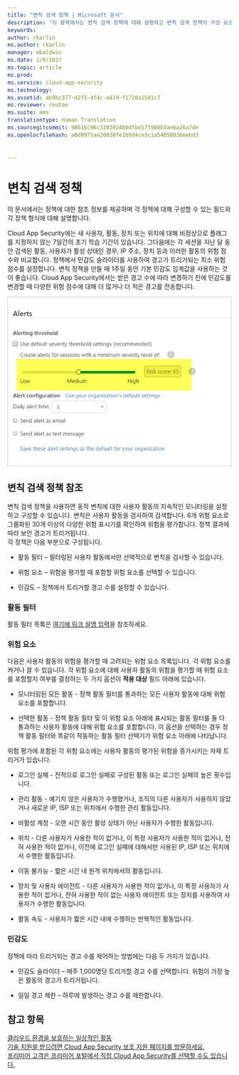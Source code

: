 ```yaml
---
title: "변칙 검색 정책 | Microsoft 문서"
description: "이 항목에서는 변칙 검색 정책에 대해 설명하고 변칙 검색 정책의 구성 요소에 대한 참조 정보를 제공합니다."
keywords: 
author: rkarlin
ms.author: rkarlin
manager: mbaldwin
ms.date: 1/8/2017
ms.topic: article
ms.prod: 
ms.service: cloud-app-security
ms.technology: 
ms.assetid: ab9bc377-d2f5-4f4c-a419-f1728a15d1c7
ms.reviewer: reutam
ms.suite: ems
translationtype: Human Translation
ms.sourcegitcommit: 98b16c96c31039248bdfbe57f980b3ae6a26a7de
ms.openlocfilehash: a0d8975ae20830fe1b9d4ce3c1a54858038eebd3


---
```


# <a name="anomaly-detection-policy"></a>변칙 검색 정책
이 문서에서는 정책에 대한 참조 정보를 제공하며 각 정책에 대해 구성할 수 있는 필드와 각 정책 형식에 대해 설명합니다.  
 
Cloud App Security에는 새 사용자, 활동, 장치 또는 위치에 대해 비정상으로 플래그를 지정하지 않는 7일간의 초기 학습 기간이 있습니다. 그다음에는 각 세션을 지난 달 동안 검색된 활동, 사용자가 활성 상태인 경우, IP 주소, 장치 등과 이러한 활동의 위험 점수와 비교합니다. 정책에서 민감도 슬라이더를 사용하여 경고가 트리거되는 최소 위험 점수를 설정합니다. 변칙 정책을 만들 때 1주일 동안 기본 민감도 임계값을 사용하는 것이 좋습니다. Cloud App Security에서는 받은 경고 수에 따라 변경하기 전에 민감도를 변경할 때 다양한 위험 점수에 대해 더 많거나 더 적은 경고를 전송합니다.
  
![민감도 슬라이더](./media/sensitivity-slider.png)
## <a name="anomaly-detection-policy-reference"></a>변칙 검색 정책 참조  
변칙 검색 정책을 사용하면 동작 변칙에 대한 사용자 활동의 지속적인 모니터링을 설정하고 구성할 수 있습니다. 변칙은 사용자 활동을 검사하여 검색합니다. 6개 위험 요소로 그룹화된 30개 이상의 다양한 위험 표시기를 확인하여 위험을 평가합니다. 정책 결과에 따라 보안 경고가 트리거됩니다.   
각 정책은 다음 부분으로 구성됩니다.  
  
-   활동 필터 – 필터링된 사용자 활동에서만 선택적으로 변칙을 검사할 수 있습니다.  
  
-   위험 요소 – 위험을 평가할 때 포함할 위험 요소를 선택할 수 있습니다.  
  
-   민감도 – 정책에서 트리거할 경고 수를 설정할 수 있습니다.  
  
### <a name="activity-filters"></a>활동 필터  
활동 필터 목록은 [여기에 링크 설명 입력](activity-filters.md)을 참조하세요.  
  
### <a name="risk-factors"></a>위험 요소  
다음은 사용자 활동의 위험을 평가할 때 고려되는 위험 요소 목록입니다. 각 위험 요소를 켜거나 끌 수 있습니다. 각 위험 요소에 대해 사용자 활동의 위험을 평가할 때 위험 요소를 포함할지 여부를 결정하는 두 가지 옵션이 **적용 대상** 필드 아래에 있습니다.  
  
-   모니터링된 모든 활동 - 정책 활동 필터를 통과하는 모든 사용자 활동에 대해 위험 요소를 포함합니다.  
  
-   선택한 활동 - 정책 활동 필터 및 이 위험 요소 아래에 표시되는 활동 필터를 둘 다 통과하는 사용자 활동에 대해 위험 요소를 포함합니다. 이 옵션을 선택하는 경우 정책 활동 필터와 똑같이 작동하는 활동 필터 선택기가 위험 요소 아래에 나타납니다.  
  
위험 평가에 포함된 각 위험 요소에는 사용자 활동의 평가된 위험을 증가시키는 자체 트리거가 있습니다.  
  
-   로그인 실패 - 전적으로 로그인 실패로 구성된 활동 또는 로그인 실패의 높은 횟수입니다.  
  
-   관리 활동 - 예기치 않은 사용자가 수행했거나, 조직의 다른 사용자가 사용하지 않았거나 새로운 IP, ISP 또는 위치에서 수행한 관리 활동입니다.  
  
-   비활성 계정 - 오랜 시간 동안 활성 상태가 아닌 사용자가 수행한 활동입니다.  
  
-   위치 - 다른 사용자가 사용한 적이 없거나, 이 특정 사용자가 사용한 적이 없거나, 전혀 사용한 적이 없거나, 이전에 로그인 실패에 대해서만 사용된 IP, ISP 또는 위치에서 수행한 활동입니다.  
  
-   이동 불가능 - 짧은 시간 내 원격 위치에서의 활동입니다.  
  
-   장치 및 사용자 에이전트 - 다른 사용자가 사용한 적이 없거나, 이 특정 사용자가 사용한 적이 없거나, 전혀 사용한 적이 없는 사용자 에이전트 또는 장치를 사용하여 사용자가 수행한 활동입니다.  
  
-   활동 속도 - 사용자가 짧은 시간 내에 수행하는 반복적인 활동입니다. 

### <a name="sensitivity"></a>민감도  
정책에 따라 트리거되는 경고 수를 제어하는 방법에는 다음 두 가지가 있습니다.  
  
-   민감도 슬라이더 – 매주 1,000명당 트리거할 경고 수를 선택합니다. 위험이 가장 높은 활동의 경고가 트리거됩니다.  
  
-   일일 경고 제한 – 하루에 발생하는 경고 수를 제한합니다.  
  
## <a name="see-also"></a>참고 항목  
[클라우드 환경을 보호하는 일상적인 활동](daily-activities-to-protect-your-cloud-environment.md)   
[기술 지원을 받으려면 Cloud App Security 보조 지원 페이지를 방문하세요.](http://support.microsoft.com/oas/default.aspx?prid=16031)   
[프리미어 고객은 프리미어 포털에서 직접 Cloud App Security를 선택할 수도 있습니다.](https://premier.microsoft.com/)  
  
  



<!--HONumber=Jan17_HO2-->



